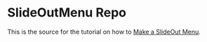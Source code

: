 # SlideOutMenu Repo

This is the source for the tutorial on how to [Make a SlideOut Menu](https://www.iamcarlos.com/slideout-menu-part-1).